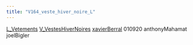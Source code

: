 ```yaml
---
title: "V164_veste_hiver_noire_L"
---
```


[L_Vetements](notes/equipements/L_Vetements.md) [V_VestesHiverNoires](notes/equipements/vetements/V_VestesHiverNoires.md) [xavierBerral](notes/utilisateurs/beneficiaires/xavierBerral.md)
010920 anthonyMahamat
joelBigler
